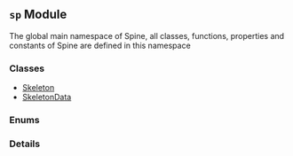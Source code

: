 
## `sp` Module






The global main namespace of Spine, all classes, functions,
properties and constants of Spine are defined in this namespace


### Classes

  - [Skeleton](../classes/Skeleton.md)
  - [SkeletonData](../classes/SkeletonData.md)

### Enums




### Details




